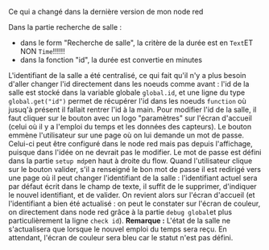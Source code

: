 Ce qui a changé dans la dernière version de mon node red 

Dans la partie recherche de salle :
* dans le form "Recherche de salle", la critère de la durée est en `Text`ET NON `Time`!!!!!!
* dans la fonction "id", la durée est convertie en minutes

L'identifiant de la salle a été centralisé, ce qui fait qu'il n'y a plus besoin d'aller changer l'id directement dans les noeuds comme avant : l'id de la salle est stocké dans la variable globale `global.id`, et une ligne du type `global.get("id")` permet de récupérer l'id dans les noeuds `function` où jusuq'à présent il fallait rentrer l'id à la main. 
Pour modifier l'id de la salle, il faut cliquer sur le bouton avec un logo "paramètres" sur l'écran d'accueil (celui où il y a l'emploi du temps et les données des capteurs). Le bouton emmène l'utilisateur sur une page où on lui demande un mot de passe. Celui-ci peut être configuré dans le node red mais pas depuis l'affichage, puisque dans l'idée on ne devrait pas le modifier. Le mot de passe est défini dans la partie `setup mdp`en haut à droite du flow. Quand l'utilisateur clique sur le bouton valider, s'il a renseigné le bon mot de passe il est redirigé vers une page où il peut changer l'identifiant de la salle : l'identifiant actuel sera par défaut écrit dans le champ de texte, il suffit de le supprimer, d'indiquer le nouvel identifiant, et de valider. On revient alors sur l'écran d'accueil (et l'identifiant a bien été actualisé : on peut le constater sur l'écran de couleur, on directement dans node red grâce à la partie `debug global`et plus particulièrement la ligne `check id`).
**Remarque :** L'état de la salle ne s'actualisera que lorsque le nouvel emploi du temps sera reçu. En attendant, l'écran de couleur sera bleu car le statut n'est pas défini.
